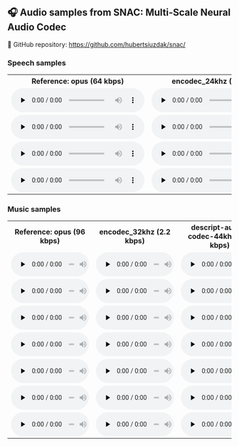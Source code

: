 <style>
.markdown-body>*:first-child {
    display: none;
}
</style>

## 🎧 Audio samples from SNAC: Multi-Scale Neural Audio Codec

🔗 GitHub repository: https://github.com/hubertsiuzdak/snac/

### Speech samples

<table>
  <tr>
    <th>Reference: opus (64 kbps)</th>
    <th>encodec_24khz (1.5 kbps)</th>
    <th style="color: green;">snac_24khz (0.98 kbps)</th>
  </tr>
  <tr>
    <td><audio controls preload="none"><source src="audio/speech/ref/m2_script2_cleanraw_trimmed_008.opus" type="audio/mp3">Your browser does not support the audio element.</audio></td>
    <td><audio controls preload="none"><source src="audio/speech/encodec/m2_script2_cleanraw_trimmed_008.opus" type="audio/mp3">Your browser does not support the audio element.</audio></td>
    <td><audio controls preload="none"><source src="audio/speech/snac/m2_script2_cleanraw_trimmed_008.opus" type="audio/mp3">Your browser does not support the audio element.</audio></td>
  </tr>
  <tr>
    <td><audio controls preload="none"><source src="audio/speech/ref/f10_script1_cleanraw_trimmed_002.opus" type="audio/mp3">Your browser does not support the audio element.</audio></td>
    <td><audio controls preload="none"><source src="audio/speech/encodec/f10_script1_cleanraw_trimmed_002.opus" type="audio/mp3">Your browser does not support the audio element.</audio></td>
    <td><audio controls preload="none"><source src="audio/speech/snac/f10_script1_cleanraw_trimmed_002.opus" type="audio/mp3">Your browser does not support the audio element.</audio></td>
  </tr>
  <tr>
    <td><audio controls preload="none"><source src="audio/speech/ref/m4_script4_cleanraw_trimmed_005.opus" type="audio/mp3">Your browser does not support the audio element.</audio></td>
    <td><audio controls preload="none"><source src="audio/speech/encodec/m4_script4_cleanraw_trimmed_005.opus" type="audio/mp3">Your browser does not support the audio element.</audio></td>
    <td><audio controls preload="none"><source src="audio/speech/snac/m4_script4_cleanraw_trimmed_005.opus" type="audio/mp3">Your browser does not support the audio element.</audio></td>
  </tr>
  <tr>
    <td><audio controls preload="none"><source src="audio/speech/ref/f7_script3_cleanraw_trimmed_008.opus" type="audio/mp3">Your browser does not support the audio element.</audio></td>
    <td><audio controls preload="none"><source src="audio/speech/encodec/f7_script3_cleanraw_trimmed_008.opus" type="audio/mp3">Your browser does not support the audio element.</audio></td>
    <td><audio controls preload="none"><source src="audio/speech/snac/f7_script3_cleanraw_trimmed_008.opus" type="audio/mp3">Your browser does not support the audio element.</audio></td>
  </tr>
</table> 

### Music samples

<table>
    <colgroup>
    <col style="width: 180px;">
    <col style="width: 180px;">
    <col style="width: 180px;">
    <col style="width: 180px;">
    <col style="width: 180px;">
  </colgroup>
  <tr>
    <th>Reference: opus (96 kbps)</th>
    <th>encodec_32khz (2.2 kbps)</th>
    <th>descript-audio-codec-44khz (2.6 kbps)</th>
    <th style="color: green;">snac_32khz (1.9 kbps)</th>
    <th style="color: green;">snac_44khz (2.6 kbps)</th>
  </tr>
  <tr>
    <td><audio controls preload="none" style="width: 175px;"><source src="audio/music/ref/hey-ya.opus" type="audio/mp3">Your browser does not support the audio element.</audio></td>
    <td><audio controls preload="none" style="width: 175px;"><source src="audio/music/encodec/hey-ya.opus" type="audio/mp3">Your browser does not support the audio element.</audio></td>
    <td><audio controls preload="none" style="width: 175px;"><source src="audio/music/dac/hey-ya.opus" type="audio/mp3">Your browser does not support the audio element.</audio></td>
    <td><audio controls preload="none" style="width: 175px;"><source src="audio/music/snac_32khz/hey-ya.opus" type="audio/mp3">Your browser does not support the audio element.</audio></td>
    <td><audio controls preload="none" style="width: 175px;"><source src="audio/music/snac_44khz/hey-ya.opus" type="audio/mp3">Your browser does not support the audio element.</audio></td>
  </tr>
  <tr>
    <td><audio controls preload="none" style="width: 175px;"><source src="audio/music/ref/rickroll.opus" type="audio/mp3">Your browser does not support the audio element.</audio></td>
    <td><audio controls preload="none" style="width: 175px;"><source src="audio/music/encodec/rickroll.opus" type="audio/mp3">Your browser does not support the audio element.</audio></td>
    <td><audio controls preload="none" style="width: 175px;"><source src="audio/music/dac/rickroll.opus" type="audio/mp3">Your browser does not support the audio element.</audio></td>
    <td><audio controls preload="none" style="width: 175px;"><source src="audio/music/snac_32khz/rickroll.opus" type="audio/mp3">Your browser does not support the audio element.</audio></td>
    <td><audio controls preload="none" style="width: 175px;"><source src="audio/music/snac_44khz/rickroll.opus" type="audio/mp3">Your browser does not support the audio element.</audio></td>
  </tr>
  <tr>
    <td><audio controls preload="none" style="width: 175px;"><source src="audio/music/ref/acdc.opus" type="audio/mp3">Your browser does not support the audio element.</audio></td>
    <td><audio controls preload="none" style="width: 175px;"><source src="audio/music/encodec/acdc.opus" type="audio/mp3">Your browser does not support the audio element.</audio></td>
    <td><audio controls preload="none" style="width: 175px;"><source src="audio/music/dac/acdc.opus" type="audio/mp3">Your browser does not support the audio element.</audio></td>
    <td><audio controls preload="none" style="width: 175px;"><source src="audio/music/snac_32khz/acdc.opus" type="audio/mp3">Your browser does not support the audio element.</audio></td>
    <td><audio controls preload="none" style="width: 175px;"><source src="audio/music/snac_44khz/acdc.opus" type="audio/mp3">Your browser does not support the audio element.</audio></td>
  </tr>
  <tr>
    <td><audio controls preload="none" style="width: 175px;"><source src="audio/music/ref/korale.opus" type="audio/mp3">Your browser does not support the audio element.</audio></td>
    <td><audio controls preload="none" style="width: 175px;"><source src="audio/music/encodec/korale.opus" type="audio/mp3">Your browser does not support the audio element.</audio></td>
    <td><audio controls preload="none" style="width: 175px;"><source src="audio/music/dac/korale.opus" type="audio/mp3">Your browser does not support the audio element.</audio></td>
    <td><audio controls preload="none" style="width: 175px;"><source src="audio/music/snac_32khz/korale.opus" type="audio/mp3">Your browser does not support the audio element.</audio></td>
    <td><audio controls preload="none" style="width: 175px;"><source src="audio/music/snac_44khz/korale.opus" type="audio/mp3">Your browser does not support the audio element.</audio></td>
  </tr>
  <tr>
    <td><audio controls preload="none" style="width: 175px;"><source src="audio/music/ref/queen.opus" type="audio/mp3">Your browser does not support the audio element.</audio></td>
    <td><audio controls preload="none" style="width: 175px;"><source src="audio/music/encodec/queen.opus" type="audio/mp3">Your browser does not support the audio element.</audio></td>
    <td><audio controls preload="none" style="width: 175px;"><source src="audio/music/dac/queen.opus" type="audio/mp3">Your browser does not support the audio element.</audio></td>
    <td><audio controls preload="none" style="width: 175px;"><source src="audio/music/snac_32khz/queen.opus" type="audio/mp3">Your browser does not support the audio element.</audio></td>
    <td><audio controls preload="none" style="width: 175px;"><source src="audio/music/snac_44khz/queen.opus" type="audio/mp3">Your browser does not support the audio element.</audio></td>
  </tr>
  <tr>
    <td><audio controls preload="none" style="width: 175px;"><source src="audio/music/ref/swan.opus" type="audio/mp3">Your browser does not support the audio element.</audio></td>
    <td><audio controls preload="none" style="width: 175px;"><source src="audio/music/encodec/swan.opus" type="audio/mp3">Your browser does not support the audio element.</audio></td>
    <td><audio controls preload="none" style="width: 175px;"><source src="audio/music/dac/swan.opus" type="audio/mp3">Your browser does not support the audio element.</audio></td>
    <td><audio controls preload="none" style="width: 175px;"><source src="audio/music/snac_32khz/swan.opus" type="audio/mp3">Your browser does not support the audio element.</audio></td>
    <td><audio controls preload="none" style="width: 175px;"><source src="audio/music/snac_44khz/swan.opus" type="audio/mp3">Your browser does not support the audio element.</audio></td>
  </tr>
  <tr>
    <td><audio controls preload="none" style="width: 175px;"><source src="audio/music/ref/snoop.opus" type="audio/mp3">Your browser does not support the audio element.</audio></td>
    <td><audio controls preload="none" style="width: 175px;"><source src="audio/music/encodec/snoop.opus" type="audio/mp3">Your browser does not support the audio element.</audio></td>
    <td><audio controls preload="none" style="width: 175px;"><source src="audio/music/dac/snoop.opus" type="audio/mp3">Your browser does not support the audio element.</audio></td>
    <td><audio controls preload="none" style="width: 175px;"><source src="audio/music/snac_32khz/snoop.opus" type="audio/mp3">Your browser does not support the audio element.</audio></td>
    <td><audio controls preload="none" style="width: 175px;"><source src="audio/music/snac_44khz/snoop.opus" type="audio/mp3">Your browser does not support the audio element.</audio></td>
  </tr>
</table>